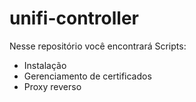 # unifi-controller

Nesse repositório você encontrará Scripts:
  - Instalação
  - Gerenciamento de certificados
  - Proxy reverso
